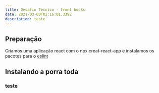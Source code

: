 ```yaml
---
title: Desafio Técnico - front books
date: 2021-03-03T02:16:01.339Z
description: teste
---
```

## Preparação

 Criamos uma aplicação react com o npx creat-react-app e instalamos os pacotes para o [eslint](https://deviaserdev.netlify.app/blog/2021-02-27-como-configurar-guias-de-estilo-do-airbnb-no-vscode-com-prettier-e-eslint-para-react/)

## Instalando a porra toda

### teste

```

```